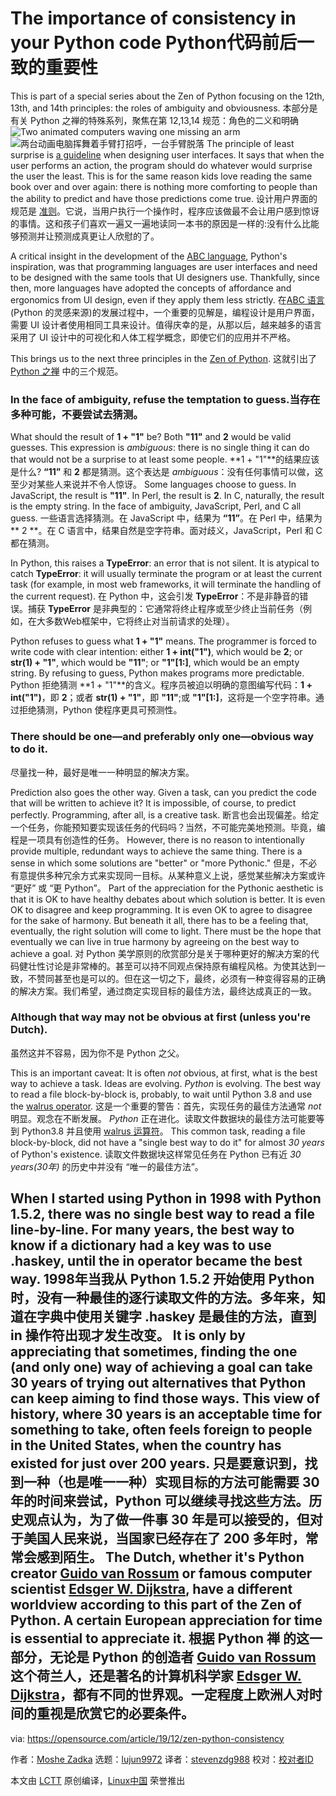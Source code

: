 [#]: collector: (lujun9972)
[#]: translator: (stevenzdg988)
[#]: reviewer: ( )
[#]: publisher: ( )
[#]: url: ( )
[#]: subject: (The importance of consistency in your Python code)
[#]: via: (https://opensource.com/article/19/12/zen-python-consistency)
[#]: author: (Moshe Zadka https://opensource.com/users/moshez)

The importance of consistency in your Python code
Python代码前后一致的重要性
======
This is part of a special series about the Zen of Python focusing on the
12th, 13th, and 14th principles: the roles of ambiguity and obviousness.
本部分是有关 Python 之禅的特殊系列，聚焦在第 12,13,14 规范：角色的二义和明确
![Two animated computers waving one missing an arm][1]
![两台动画电脑挥舞着手臂打招呼，一台手臂脱落][1]
The principle of least surprise is [a guideline][2] when designing user interfaces. It says that when the user performs an action, the program should do whatever would surprise the user the least. This is for the same reason kids love reading the same book over and over again: there is nothing more comforting to people than the ability to predict and have those predictions come true.
设计用户界面的规范是 [准则][2]。它说，当用户执行一个操作时，程序应该做最不会让用户感到惊讶的事情。这和孩子们喜欢一遍又一遍地读同一本书的原因是一样的:没有什么比能够预测并让预测成真更让人欣慰的了。

A critical insight in the development of the [ABC language][3], Python's inspiration, was that programming languages are user interfaces and need to be designed with the same tools that UI designers use. Thankfully, since then, more languages have adopted the concepts of affordance and ergonomics from UI design, even if they apply them less strictly.
在[ABC 语言][3] (Python 的灵感来源)的发展过程中，一个重要的见解是，编程设计是用户界面，需要 UI 设计者使用相同工具来设计。值得庆幸的是，从那以后，越来越多的语言采用了 UI 设计中的可视化和人体工程学概念，即使它们的应用并不严格。

This brings us to the next three principles in the [Zen of Python][4].
这就引出了 [Python 之禅][4] 中的三个规范。
### In the face of ambiguity, refuse the temptation to guess.当存在多种可能，不要尝试去猜测。

What should the result of **1 + "1"** be? Both **"11"** and **2** would be valid guesses. This expression is _ambiguous_: there is no single thing it can do that would not be a surprise to at least some people.
**1 + "1"**的结果应该是什么? **“11”** 和 **2** 都是猜测。这个表达是 _ambiguous_：没有任何事情可以做，这至少对某些人来说并不令人惊讶。
Some languages choose to guess. In JavaScript, the result is **"11"**. In Perl, the result is **2**. In C, naturally, the result is the empty string. In the face of ambiguity, JavaScript, Perl, and C all guess.
一些语言选择猜测。在 JavaScript 中，结果为 **“11”**。在 Perl 中，结果为 ** 2 **。在 C 语言中，结果自然是空字符串。面对歧义，JavaScript，Perl 和 C 都在猜测。

In Python, this raises a **TypeError**: an error that is not silent. It is atypical to catch **TypeError**: it will usually terminate the program or at least the current task (for example, in most web frameworks, it will terminate the handling of the current request).
在 Python 中，这会引发 **TypeError**：不是非静音的错误。捕获 **TypeError** 是非典型的：它通常将终止程序或至少终止当前任务（例如，在大多数Web框架中，它将终止对当前请求的处理）。 

Python refuses to guess what **1 + "1"** means. The programmer is forced to write code with clear intention: either **1 + int("1")**, which would be **2**; or **str(1) + "1"**, which would be **"11"**; or **"1"[1:]**, which would be an empty string. By refusing to guess, Python makes programs more predictable.
Python 拒绝猜测 **1 + "1"**的含义。程序员被迫以明确的意图编写代码：**1 + int("1")**，即 **2**；或者 **str(1) + "1"**，即 **"11"**;或 **"1"[1:]**，这将是一个空字符串。通过拒绝猜测，Python 使程序更具可预测性。

### There should be one—and preferably only one—obvious way to do it.
尽量找一种，最好是唯一一种明显的解决方案。

Prediction also goes the other way. Given a task, can you predict the code that will be written to achieve it? It is impossible, of course, to predict perfectly. Programming, after all, is a creative task.
断言也会出现偏差。给定一个任务，你能预知要实现该任务的代码吗？当然，不可能完美地预测。毕竟，编程是一项具有创造性的任务。
However, there is no reason to intentionally provide multiple, redundant ways to achieve the same thing. There is a sense in which some solutions are "better" or "more Pythonic."
但是，不必有意提供多种冗余方式来实现同一目标。从某种意义上说，感觉某些解决方案或许 “更好” 或 “更 Python”。
Part of the appreciation for the Pythonic aesthetic is that it is OK to have healthy debates about which solution is better. It is even OK to disagree and keep programming. It is even OK to agree to disagree for the sake of harmony. But beneath it all, there has to be a feeling that, eventually, the right solution will come to light. There must be the hope that eventually we can live in true harmony by agreeing on the best way to achieve a goal.
对 Python 美学原则的欣赏部分是关于哪种更好的解决方案的代码健壮性讨论是非常棒的。甚至可以持不同观点保持原有编程风格。为使其达到一致，不赞同甚至也是可以的。但在这一切之下，最终，必须有一种变得容易的正确的解决方案。我们希望，通过商定实现目标的最佳方法，最终达成真正的一致。
### Although that way may not be obvious at first (unless you're Dutch).
虽然这并不容易，因为你不是 Python 之父。

This is an important caveat: It is often _not_ obvious, at first, what is the best way to achieve a task. Ideas are evolving. _Python_ is evolving. The best way to read a file block-by-block is, probably, to wait until Python 3.8 and use the [walrus operator][5].
这是一个重要的警告：首先，实现任务的最佳方法通常 _not_ 明显。观念在不断发展。 _Python_ 正在进化。读取文件数据块的最佳方法可能要等到 Python3.8 并且使用 [walrus 运算符][5]。
This common task, reading a file block-by-block, did not have a "single best way to do it" for almost _30 years_ of Python's existence.
读取文件数据块这样常见任务在 Python 已有近 _30 years(30年)_ 的历史中并没有 “唯一的最佳方法”。

When I started using Python in 1998 with Python 1.5.2, there was no single best way to read a file line-by-line. For many years, the best way to know if a dictionary had a key was to use **.haskey**, until the **in** operator became the best way.
1998年当我从 Python 1.5.2 开始使用 Python 时，没有一种最佳的逐行读取文件的方法。多年来，知道在字典中使用关键字 **.haskey** 是最佳的方法，直到  **in** 操作符出现才发生改变。
It is only by appreciating that sometimes, finding the one (and only one) way of achieving a goal can take 30 years of trying out alternatives that Python can keep aiming to find those ways. This view of history, where 30 years is an acceptable time for something to take, often feels foreign to people in the United States, when the country has existed for just over 200 years.
只是要意识到，找到一种（也是唯一一种）实现目标的方法可能需要 30 年的时间来尝试，Python 可以继续寻找这些方法。历史观点认为，为了做一件事 30 年是可以接受的，但对于美国人民来说，当国家已经存在了 200 多年时，常常会感到陌生。
The Dutch, whether it's Python creator [Guido van Rossum][6] or famous computer scientist [Edsger W. Dijkstra][7], have a different worldview according to this part of the Zen of Python. A certain European appreciation for time is essential to appreciate it.
根据 Python 禅 的这一部分，无论是 Python 的创造者 [Guido van Rossum][6] 这个荷兰人，还是著名的计算机科学家 [Edsger W. Dijkstra][7]，都有不同的世界观。一定程度上欧洲人对时间的重视是欣赏它的必要条件。
--------------------------------------------------------------------------------

via: https://opensource.com/article/19/12/zen-python-consistency

作者：[Moshe Zadka][a]
选题：[lujun9972][b]
译者：[stevenzdg988](https://github.com/stevenzdg988)
校对：[校对者ID](https://github.com/校对者ID)

本文由 [LCTT](https://github.com/LCTT/TranslateProject) 原创编译，[Linux中国](https://linux.cn/) 荣誉推出

[a]: https://opensource.com/users/moshez
[b]: https://github.com/lujun9972
[1]: https://opensource.com/sites/default/files/styles/image-full-size/public/lead-images/rh_003499_01_other11x_cc.png?itok=I_kCDYj0 (Two animated computers waving one missing an arm)
[2]: https://www.uxpassion.com/blog/the-principle-of-least-surprise/
[3]: https://en.wikipedia.org/wiki/ABC_(programming_language)
[4]: https://www.python.org/dev/peps/pep-0020/
[5]: https://www.python.org/dev/peps/pep-0572/#abstract
[6]: https://en.wikipedia.org/wiki/Guido_van_Rossum
[7]: http://en.wikipedia.org/wiki/Edsger_W._Dijkstra
